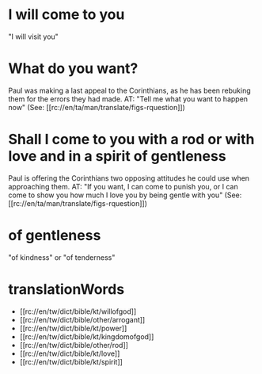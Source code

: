 # I will come to you

"I will visit you"

# What do you want?

Paul was making a last appeal to the Corinthians, as he has been rebuking them for the errors they had made. AT: "Tell me what you want to happen now" (See: [[rc://en/ta/man/translate/figs-rquestion]])

# Shall I come to you with a rod or with love and in a spirit of gentleness

Paul is offering the Corinthians two opposing attitudes he could use when approaching them. AT: "If you want, I can come to punish you, or I can come to show you how much I love you by being gentle with you" (See: [[rc://en/ta/man/translate/figs-rquestion]])

# of gentleness

"of kindness" or "of tenderness"

# translationWords

* [[rc://en/tw/dict/bible/kt/willofgod]]
* [[rc://en/tw/dict/bible/other/arrogant]]
* [[rc://en/tw/dict/bible/kt/power]]
* [[rc://en/tw/dict/bible/kt/kingdomofgod]]
* [[rc://en/tw/dict/bible/other/rod]]
* [[rc://en/tw/dict/bible/kt/love]]
* [[rc://en/tw/dict/bible/kt/spirit]]
